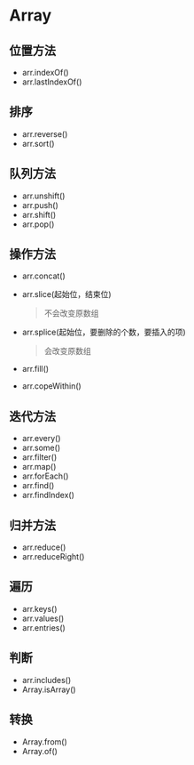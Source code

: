 # Array

## 位置方法

- arr.indexOf()
- arr.lastIndexOf()

## 排序

- arr.reverse()
- arr.sort()

## 队列方法

- arr.unshift()
- arr.push()
- arr.shift()
- arr.pop()

## 操作方法

- arr.concat()
- arr.slice(起始位，结束位)

  > 不会改变原数组

- arr.splice(起始位，要删除的个数，要插入的项)

  > 会改变原数组

- arr.fill()
- arr.copeWithin()

## 迭代方法

- arr.every()
- arr.some()
- arr.filter()
- arr.map()
- arr.forEach()
- arr.find()
- arr.findIndex()

## 归并方法

- arr.reduce()
- arr.reduceRight()

## 遍历

- arr.keys()
- arr.values()
- arr.entries()

## 判断

- arr.includes()
- Array.isArray()

## 转换

- Array.from()
- Array.of()
